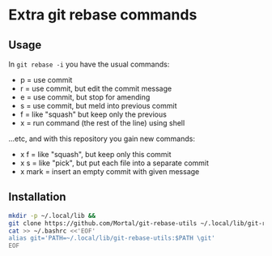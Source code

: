 # Extra git rebase commands

## Usage

In `git rebase -i` you have the usual commands:

* p <commit> = use commit
* r <commit> = use commit, but edit the commit message
* e <commit> = use commit, but stop for amending
* s <commit> = use commit, but meld into previous commit
* f <commit> = like "squash" but keep only the previous
* x <command> = run command (the rest of the line) using shell

...etc, and with this repository you gain new commands:

* x f <commit> = like "squash", but keep only this commit
* x s <commit> = like "pick", but put each file into a separate commit
* x mark <message> = insert an empty commit with given message

## Installation

```sh
mkdir -p ~/.local/lib &&
git clone https://github.com/Mortal/git-rebase-utils ~/.local/lib/git-rebase-utils &&
cat >> ~/.bashrc <<'EOF'
alias git='PATH=~/.local/lib/git-rebase-utils:$PATH \git'
EOF
```
